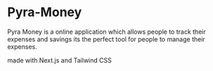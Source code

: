 # Pyra-Money
Pyra Money is a online application which allows people to track their expenses and savings its the perfect tool for people to manage their expenses.

made with Next.js and Tailwind CSS
